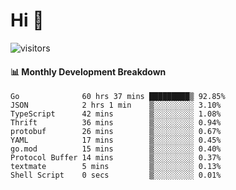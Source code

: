 # Hi 👋
 
![visitors](https://visitor-badge.glitch.me/badge?page_id=sorcererxw.sorcererx)

#### 📊 Monthly Development Breakdown

<!--START_SECTION:waka-->
```text
Go              60 hrs 37 mins █████████▒ 92.85%
JSON            2 hrs 1 min    ▒░░░░░░░░░ 3.10%
TypeScript      42 mins        ▒░░░░░░░░░ 1.08%
Thrift          36 mins        ▒░░░░░░░░░ 0.94%
protobuf        26 mins        ▒░░░░░░░░░ 0.67%
YAML            17 mins        ▒░░░░░░░░░ 0.45%
go.mod          15 mins        ▒░░░░░░░░░ 0.40%
Protocol Buffer 14 mins        ▒░░░░░░░░░ 0.37%
textmate        5 mins         ▒░░░░░░░░░ 0.13%
Shell Script    0 secs         ▒░░░░░░░░░ 0.01%
```
<!--END_SECTION:waka-->
